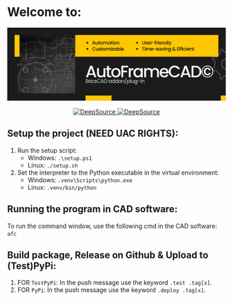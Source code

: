 # Welcome to:

<p align="center">
  <a href="https://illyrius.me/AutoFrameCAD">
    <img src="https://github.com/illyrius666/illyrius666/blob/master/images/AutoFrameCAD.png" alt="AutoFrameCAD">
  </a>
</p>
<p align="center">
  <a href="https://app.deepsource.com/gh/illyrius666/AutoFrameCAD/">
    <img src="https://app.deepsource.com/gh/Structura-Engineering/AutoFrameCAD.svg/?label=active+issues&show_trend=true&token=6a6PKnYxd3B1-AhQ2dLn8MoS" alt="DeepSource">
    <img src="https://app.deepsource.com/gh/Structura-Engineering/AutoFrameCAD.svg/?label=resolved+issues&show_trend=true&token=6a6PKnYxd3B1-AhQ2dLn8MoS" alt="DeepSource">
  </a>
</p>

## Setup the project (NEED UAC RIGHTS):

1. Run the setup script:
   - Windows: `.\setup.ps1`
   - Linux: `./setup.sh`
2. Set the interpreter to the Python executable in the virtual environment:
   - Windows: `.venv\Scripts\python.exe`
   - Linux: `.venv/bin/python`

## Running the program in CAD software:

To run the command window, use the following cmd in the CAD software: `afc`

## Build package, Release on Github & Upload to (Test)PyPi:

1. FOR `TestPyPi`: In the push message use the keyword `.test .tag[x]`.
2. FOR `PyPi`: In the push message use the keyword `.deploy .tag[x]`.
